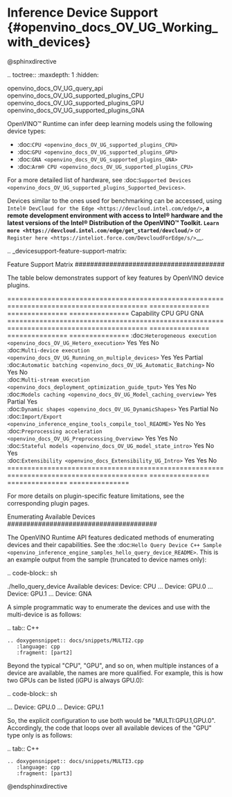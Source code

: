 # Inference Device Support {#openvino_docs_OV_UG_Working_with_devices}

@sphinxdirective

.. toctree::
   :maxdepth: 1
   :hidden:

   openvino_docs_OV_UG_query_api
   openvino_docs_OV_UG_supported_plugins_CPU
   openvino_docs_OV_UG_supported_plugins_GPU
   openvino_docs_OV_UG_supported_plugins_GNA


OpenVINO™ Runtime can infer deep learning models using the following device types:

* :doc:`CPU <openvino_docs_OV_UG_supported_plugins_CPU>`
* :doc:`GPU <openvino_docs_OV_UG_supported_plugins_GPU>`
* :doc:`GNA <openvino_docs_OV_UG_supported_plugins_GNA>`
* :doc:`Arm® CPU <openvino_docs_OV_UG_supported_plugins_CPU>`

For a more detailed list of hardware, see :doc:`Supported Devices <openvino_docs_OV_UG_supported_plugins_Supported_Devices>`.

Devices similar to the ones used for benchmarking can be accessed, using `Intel® DevCloud for the Edge <https://devcloud.intel.com/edge/>`__, 
a remote development environment with access to Intel® hardware and the latest versions of the Intel® Distribution of the OpenVINO™ Toolkit. 
`Learn more <https://devcloud.intel.com/edge/get_started/devcloud/>`__ or `Register here <https://inteliot.force.com/DevcloudForEdge/s/>`__.



.. _devicesupport-feature-support-matrix:



Feature Support Matrix
#######################################

The table below demonstrates support of key features by OpenVINO device plugins.

 ========================================================================================= =============== =============== ===============
  Capability                                                                                CPU             GPU             GNA           
 ========================================================================================= =============== =============== ===============
  :doc:`Heterogeneous execution <openvino_docs_OV_UG_Hetero_execution>`                     Yes             Yes             No            
  :doc:`Multi-device execution <openvino_docs_OV_UG_Running_on_multiple_devices>`           Yes             Yes             Partial       
  :doc:`Automatic batching <openvino_docs_OV_UG_Automatic_Batching>`                        No              Yes             No            
  :doc:`Multi-stream execution <openvino_docs_deployment_optimization_guide_tput>`          Yes             Yes             No            
  :doc:`Models caching <openvino_docs_OV_UG_Model_caching_overview>`                        Yes             Partial         Yes           
  :doc:`Dynamic shapes <openvino_docs_OV_UG_DynamicShapes>`                                 Yes             Partial         No            
  :doc:`Import/Export <openvino_inference_engine_tools_compile_tool_README>`                Yes             No              Yes           
  :doc:`Preprocessing acceleration <openvino_docs_OV_UG_Preprocessing_Overview>`            Yes             Yes             No            
  :doc:`Stateful models <openvino_docs_OV_UG_model_state_intro>`                            Yes             No              Yes           
  :doc:`Extensibility <openvino_docs_Extensibility_UG_Intro>`                               Yes             Yes             No            
 ========================================================================================= =============== =============== ===============

For more details on plugin-specific feature limitations, see the corresponding plugin pages.

Enumerating Available Devices
#######################################

The OpenVINO Runtime API features dedicated methods of enumerating devices and their capabilities. See the :doc:`Hello Query Device C++ Sample <openvino_inference_engine_samples_hello_query_device_README>`. This is an example output from the sample (truncated to device names only):

.. code-block:: sh

   ./hello_query_device
   Available devices:
       Device: CPU
   ...
       Device: GPU.0
   ...
       Device: GPU.1
   ...
       Device: GNA


A simple programmatic way to enumerate the devices and use with the multi-device is as follows:

.. tab:: C++

    .. doxygensnippet:: docs/snippets/MULTI2.cpp
       :language: cpp
       :fragment: [part2]



Beyond the typical "CPU", "GPU", and so on, when multiple instances of a device are available, the names are more qualified. 
For example, this is how two GPUs can be listed (iGPU is always GPU.0):

.. code-block:: sh

   ...
       Device: GPU.0
   ...
       Device: GPU.1


So, the explicit configuration to use both would be "MULTI:GPU.1,GPU.0". Accordingly, the code that loops over all available devices of the "GPU" type only is as follows:


.. tab:: C++

    .. doxygensnippet:: docs/snippets/MULTI3.cpp
       :language: cpp
       :fragment: [part3]



@endsphinxdirective


